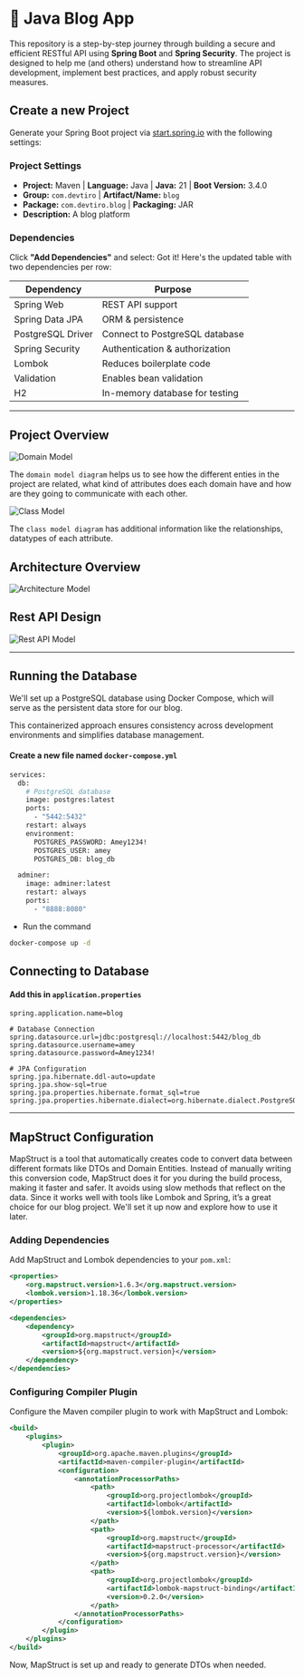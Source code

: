 # 🚀 Java Blog App

This repository is a step-by-step journey through building a secure and efficient RESTful API using **Spring Boot** and **Spring Security**. The project is designed to help me (and others) understand how to streamline API development, implement best practices, and apply robust security measures.

## Create a new Project

Generate your Spring Boot project via [start.spring.io](https://start.spring.io) with the following settings:

### Project Settings
- **Project:** Maven | **Language:** Java | **Java:** 21 | **Boot Version:** 3.4.0
- **Group:** `com.devtiro` | **Artifact/Name:** `blog`
- **Package:** `com.devtiro.blog` | **Packaging:** JAR
- **Description:** A blog platform

### Dependencies
Click **"Add Dependencies"** and select:
Got it! Here's the updated table with two dependencies per row:

| Dependency         | Purpose                                |
|--------------------|----------------------------------------|
| Spring Web         | REST API support                       |
| Spring Data JPA    | ORM & persistence                      |
| PostgreSQL Driver  | Connect to PostgreSQL database         |
| Spring Security    | Authentication & authorization         |
| Lombok             | Reduces boilerplate code               |
| Validation         | Enables bean validation                |
| H2                 | In-memory database for testing         |

---

## Project Overview

![Domain Model](readme_images/domain_model.png)

The `domain model diagram` helps us to see how the different enties in the project are related, what kind of attributes does each domain have and how are they going to communicate with each other.

![Class Model](readme_images/class_model_diagram.png)

The `class model diagram` has additional information like the relationships, datatypes of each attribute.

## Architecture Overview

![Architecture Model](readme_images/architecture.png)

## Rest API Design

![Rest API Model](readme_images/rest_api_design.png)

---
## Running the Database
We'll set up a PostgreSQL database using Docker Compose, which will serve as the persistent
data store for our blog.

This containerized approach ensures consistency across development environments and simplifies
database management.

#### Create a new file named `docker-compose.yml`

```dockerfile
services:
  db:
    # PostgreSQL database
    image: postgres:latest
    ports:
      - "5442:5432"
    restart: always
    environment:
      POSTGRES_PASSWORD: Amey1234!
      POSTGRES_USER: amey
      POSTGRES_DB: blog_db

  adminer:
    image: adminer:latest
    restart: always
    ports:
      - "8888:8080"
```

- Run the command
```bash 
docker-compose up -d
```

## Connecting to Database

#### Add this in `application.properties`
```
spring.application.name=blog

# Database Connection
spring.datasource.url=jdbc:postgresql://localhost:5442/blog_db
spring.datasource.username=amey
spring.datasource.password=Amey1234!

# JPA Configuration
spring.jpa.hibernate.ddl-auto=update
spring.jpa.show-sql=true
spring.jpa.properties.hibernate.format_sql=true
spring.jpa.properties.hibernate.dialect=org.hibernate.dialect.PostgreSQLDialect
```
--- 
## MapStruct Configuration

MapStruct is a tool that automatically creates code to convert data between different formats like DTOs and Domain Entities. Instead of manually writing this conversion code, MapStruct does it for you during the build process, making it faster and safer. It avoids using slow methods that reflect on the data. Since it works well with tools like Lombok and Spring, it’s a great choice for our blog project. We'll set it up now and explore how to use it later.

### Adding Dependencies

Add MapStruct and Lombok dependencies to your `pom.xml`:

```xml
<properties>
    <org.mapstruct.version>1.6.3</org.mapstruct.version>
    <lombok.version>1.18.36</lombok.version>
</properties>

<dependencies>
    <dependency>
        <groupId>org.mapstruct</groupId>
        <artifactId>mapstruct</artifactId>
        <version>${org.mapstruct.version}</version>
    </dependency>
</dependencies>
```

### Configuring Compiler Plugin

Configure the Maven compiler plugin to work with MapStruct and Lombok:

```xml
<build>
    <plugins>
        <plugin>
            <groupId>org.apache.maven.plugins</groupId>
            <artifactId>maven-compiler-plugin</artifactId>
            <configuration>
                <annotationProcessorPaths>
                    <path>
                        <groupId>org.projectlombok</groupId>
                        <artifactId>lombok</artifactId>
                        <version>${lombok.version}</version>
                    </path>
                    <path>
                        <groupId>org.mapstruct</groupId>
                        <artifactId>mapstruct-processor</artifactId>
                        <version>${org.mapstruct.version}</version>
                    </path>
                    <path>
                        <groupId>org.projectlombok</groupId>
                        <artifactId>lombok-mapstruct-binding</artifactId>
                        <version>0.2.0</version>
                    </path>
                </annotationProcessorPaths>
            </configuration>
        </plugin>
    </plugins>
</build>
```

Now, MapStruct is set up and ready to generate DTOs when needed.
